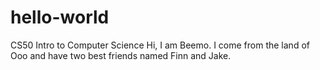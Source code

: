 # hello-world
CS50 Intro to Computer Science
Hi, I am Beemo. I come from the land of Ooo and have two best friends named Finn and Jake.

